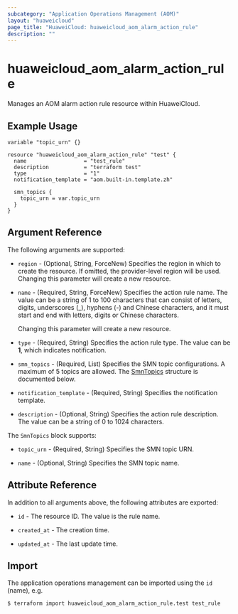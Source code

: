 ```yaml
---
subcategory: "Application Operations Management (AOM)"
layout: "huaweicloud"
page_title: "HuaweiCloud: huaweicloud_aom_alarm_action_rule"
description: ""
---
```


# huaweicloud_aom_alarm_action_rule

Manages an AOM alarm action rule resource within HuaweiCloud.

## Example Usage

```hcl
variable "topic_urn" {}

resource "huaweicloud_aom_alarm_action_rule" "test" {
  name                  = "test_rule"
  description           = "terraform test"
  type                  = "1"
  notification_template = "aom.built-in.template.zh"

  smn_topics {
    topic_urn = var.topic_urn
  }
}
```

## Argument Reference

The following arguments are supported:

* `region` - (Optional, String, ForceNew) Specifies the region in which to create the resource.
  If omitted, the provider-level region will be used. Changing this parameter will create a new resource.

* `name` - (Required, String, ForceNew) Specifies the action rule name. The value can be a string of 1 to 100
  characters that can consist of letters, digits, underscores (_), hyphens (-) and Chinese characters,
  and it must start and end with letters, digits or Chinese characters.

  Changing this parameter will create a new resource.

* `type` - (Required, String) Specifies the action rule type. The value can be **1**, which indicates notification.

* `smn_topics` - (Required, List) Specifies the SMN topic configurations. A maximum of 5 topics are allowed.
  The [SmnTopics](#AlarmActionRule_SmnTopics) structure is documented below.

* `notification_template` - (Required, String) Specifies the notification template.

* `description` - (Optional, String) Specifies the action rule description.
  The value can be a string of 0 to 1024 characters.

<a name="AlarmActionRule_SmnTopics"></a>
The `SmnTopics` block supports:

* `topic_urn` - (Required, String) Specifies the SMN topic URN.

* `name` - (Optional, String) Specifies the SMN topic name.

## Attribute Reference

In addition to all arguments above, the following attributes are exported:

* `id` - The resource ID. The value is the rule name.

* `created_at` - The creation time.

* `updated_at` - The last update time.

## Import

The application operations management can be imported using the `id` (name), e.g.

```bash
$ terraform import huaweicloud_aom_alarm_action_rule.test test_rule
```
